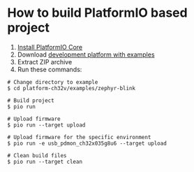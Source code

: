 How to build PlatformIO based project
=====================================

1. [Install PlatformIO Core](https://docs.platformio.org/page/core.html)
2. Download [development platform with examples](https://github.com/Community-PIO-CH32V/platform-ch32v/archive/develop.zip)
3. Extract ZIP archive
4. Run these commands:

```shell
# Change directory to example
$ cd platform-ch32v/examples/zephyr-blink

# Build project
$ pio run

# Upload firmware
$ pio run --target upload

# Upload firmware for the specific environment
$ pio run -e usb_pdmon_ch32x035g8u6 --target upload

# Clean build files
$ pio run --target clean
```
